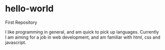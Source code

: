 # hello-world
First Repository

I like programming in general, and am quick to pick up languages. Currently I am aiming for a job in web development, and am familiar with html, css and javascript.
